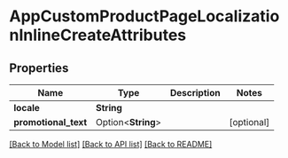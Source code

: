 # AppCustomProductPageLocalizationInlineCreateAttributes

## Properties

Name | Type | Description | Notes
------------ | ------------- | ------------- | -------------
**locale** | **String** |  | 
**promotional_text** | Option<**String**> |  | [optional]

[[Back to Model list]](../README.md#documentation-for-models) [[Back to API list]](../README.md#documentation-for-api-endpoints) [[Back to README]](../README.md)


